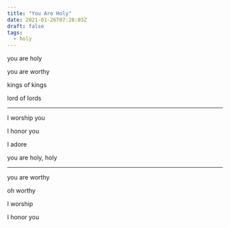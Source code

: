 ```yaml
---
title: "You Are Holy"
date: 2021-01-26T07:28:03Z
draft: false
tags:
  - holy
---
```



you are holy

you are worthy

kings of kings

lord of lords

-----------------

I worship you

I honor you

I adore

you are holy, holy 

-----------------

you are worthy

oh worthy

I worship

I honor you